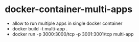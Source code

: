 # docker-container-multi-apps
- allow to run multiple apps in single docker container
- docker build -t multi-app .
- docker run -p 3000:3000/tcp -p 3001:3001/tcp multi-app

